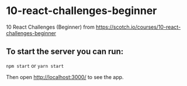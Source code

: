 # 10-react-challenges-beginner

10 React Challenges (Beginner) from https://scotch.io/courses/10-react-challenges-beginner

## To start the server you can run:

`npm start` or `yarn start`

Then open [http://localhost:3000/](http://localhost:3000/) to see the app.
